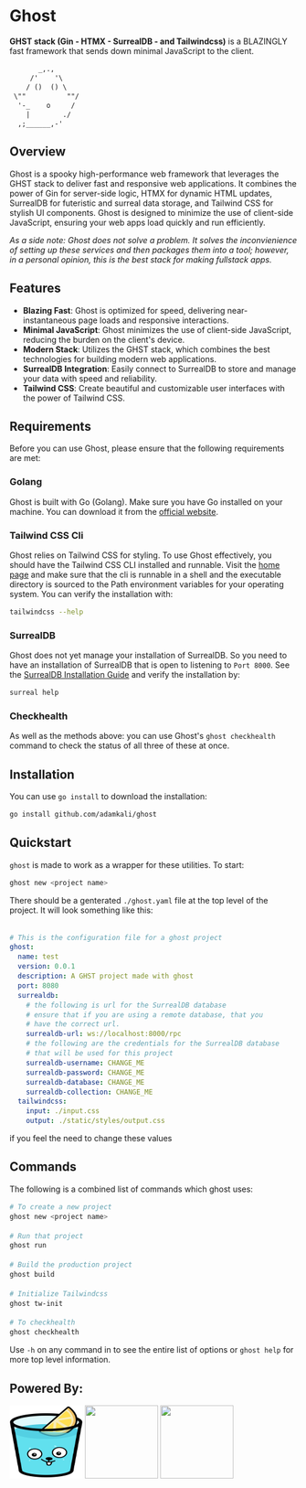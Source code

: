 # Ghost
**GHST stack (Gin - HTMX - SurrealDB - and Tailwindcss)** is a BLAZINGLY fast framework that sends down minimal JavaScript to the client.

```
       _,.,
     /'    '\
    / ()  () \
 \""          ""/    
  '-_    o     /    
    |        ./
  ,;______,-'
```

## Overview

Ghost is a spooky high-performance web framework that leverages the GHST stack to deliver fast and responsive web applications. It combines the power of Gin for server-side logic, HTMX for dynamic HTML updates, SurrealDB for futeristic and surreal data storage, and Tailwind CSS for stylish UI components. Ghost is designed to minimize the use of client-side JavaScript, ensuring your web apps load quickly and run efficiently.

_As a side note: Ghost does not solve a problem. It solves the inconvienience of setting up these services and then packages them into a tool; however, in a personal opinion, this is the best stack for making fullstack apps._

## Features

- **Blazing Fast**: Ghost is optimized for speed, delivering near-instantaneous page loads and responsive interactions.
- **Minimal JavaScript**: Ghost minimizes the use of client-side JavaScript, reducing the burden on the client's device.
- **Modern Stack**: Utilizes the GHST stack, which combines the best technologies for building modern web applications.
- **SurrealDB Integration**: Easily connect to SurrealDB to store and manage your data with speed and reliability.
- **Tailwind CSS**: Create beautiful and customizable user interfaces with the power of Tailwind CSS.

## Requirements

Before you can use Ghost, please ensure that the following requirements are met:

### Golang
Ghost is built with Go (Golang). Make sure you have Go installed on your machine. You can download it from the [official website](https://golang.org/dl/).

### Tailwind CSS Cli
Ghost relies on Tailwind CSS for styling. To use Ghost effectively, you should have the Tailwind CSS CLI installed and runnable. Visit the [home page](https://tailwindcss.com/blog/standalone-cli) and make sure that the cli is runnable in a shell and the executable directory is sourced to the Path environment variables for your operating system. You can verify the installation with: 

```bash
tailwindcss --help
```

### SurrealDB
Ghost does not yet manage your installation of SurrealDB. So you need to have an installation of SurrealDB that is open to listening to `Port 8000`. See the [SurrealDB Installation Guide](https://surrealdb.com/docs/installation) and verify the installation by: 

```bash
surreal help
```

### Checkhealth 
As well as the methods above: you can use Ghost's `ghost checkhealth` command to check the status of all three of these at once.

## Installation 
You can use `go install` to download the installation: 
```bash
go install github.com/adamkali/ghost
```

## Quickstart
`ghost` is made to work as a wrapper for these utilities. To start:

```bash
ghost new <project name> 
```

There should be a genterated `./ghost.yaml` file at the top level of the project. It will look something like this: 
```yaml

# This is the configuration file for a ghost project 
ghost: 
  name: test
  version: 0.0.1
  description: A GHST project made with ghost
  port: 8080
  surrealdb:
    # the following is url for the SurrealDB database 
    # ensure that if you are using a remote database, that you 
    # have the correct url.
    surrealdb-url: ws://localhost:8000/rpc
    # the following are the credentials for the SurrealDB database 
    # that will be used for this project
    surrealdb-username: CHANGE_ME
    surrealdb-password: CHANGE_ME
    surrealdb-database: CHANGE_ME
    surrealdb-collection: CHANGE_ME
  tailwindcss: 
    input: ./input.css
    output: ./static/styles/output.css
```
if you feel the need to change these values

## Commands 
The following is a combined list of commands which ghost uses:
```bash
# To create a new project
ghost new <project name>

# Run that project
ghost run

# Build the production project
ghost build

# Initialize Tailwindcss 
ghost tw-init

# To checkhealth
ghost checkhealth
```
Use `-h` on any command in to see the entire list of options or `ghost help` for more top level information.

## Powered By: 
<img src="https://raw.githubusercontent.com/gin-gonic/logo/eecb3150aa7ce5a77b97fd834276b2b6958eaa9d/color.svg" width=128 height=128></img>
<img src="https://tailwindcss.com/_next/static/media/tailwindcss-mark.3c5441fc7a190fb1800d4a5c7f07ba4b1345a9c8.svg" width=128 height=128></img>
<img src="https://surrealdb.com/static/img/assets/icon/icon-3fccfc517c1fa85d61441f736f7bb6ac.svg" width=128 height=128></img>


